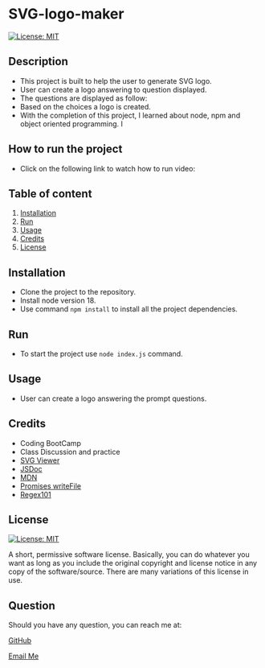 # SVG-logo-maker
[![License: MIT](https://img.shields.io/badge/License-MIT-yellow.svg)](https://opensource.org/licenses/MIT)


## Description
* This project is built to help the user to generate SVG logo.
* User can create a logo answering to question displayed.
* The questions are displayed as follow:
* Based on the choices a logo is created.
* With the completion of this project, I learned about node, npm and object oriented programming.
  I
## How to run the project
* Click on the following link to watch how to run video:

## Table of content
1. [Installation](#installation)
2. [Run](#run)
3. [Usage](#usage)
4. [Credits](#credits)
5. [License](#license)

## Installation
* Clone the project to the repository.
* Install node version 18.
* Use command `npm install` to install all the project dependencies.

## Run
* To start the project use `node index.js` command.

## Usage
* User can create a logo answering the prompt questions.

## Credits
* Coding BootCamp
* Class Discussion and practice
* [SVG Viewer](https://www.svgviewer.dev/)
* [JSDoc](https://jsdoc.app/)
* [MDN](https://developer.mozilla.org/en-US/docs/Web/JavaScript/Reference/Statements/switch)
* [Promises writeFile](https://www.geeksforgeeks.org/node-js-fspromises-writefile-method/)
* [Regex101](https://regex101.com/)

## License
[![License: MIT](https://img.shields.io/badge/License-MIT-yellow.svg)](https://opensource.org/licenses/MIT)

A short, permissive software license. Basically, you can do whatever you want as long as you include the original copyright and license notice in any copy of the software/source. There are many variations of this license in use.

## Question

Should you have any question, you can reach me at:

[GitHub](https://github.com/salidamaharjan)

[Email Me](mailto:email@email.com)